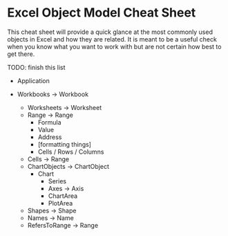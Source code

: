 # Excel Object Model Cheat Sheet

This cheat sheet will provide a quick glance at the most commonly used objects in Excel and how they are related.  It is meant to be a useful check when you know what you want to work with but are not certain how best to get there.

TODO: finish this list

- Application

- Workbooks -> Workbook
    - Worksheets -> Worksheet
    - Range -> Range
        - Formula
        - Value
        - Address
        - [formatting things]
        - Cells / Rows / Columns
    - Cells -> Range
    - ChartObjects -> ChartObject
        - Chart
            - Series
            - Axes -> Axis
            - ChartArea
            - PlotArea
    - Shapes -> Shape
    - Names -> Name
    - RefersToRange -> Range

